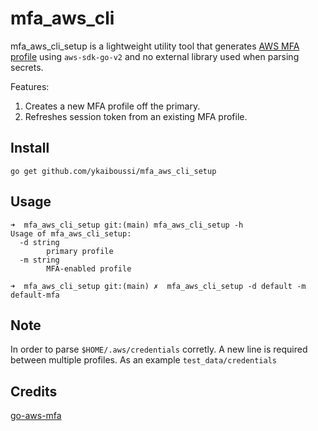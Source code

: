 # mfa_aws_cli

mfa_aws_cli_setup is a lightweight utility tool that generates [AWS MFA profile](https://aws.amazon.com/premiumsupport/knowledge-center/authenticate-mfa-cli/) using `aws-sdk-go-v2` and no external library used when parsing secrets.

Features:
1. Creates a new MFA profile off the primary.
2. Refreshes session token from an existing MFA profile.

## Install 
```
go get github.com/ykaiboussi/mfa_aws_cli_setup
```

## Usage
```
➜  mfa_aws_cli_setup git:(main) mfa_aws_cli_setup -h
Usage of mfa_aws_cli_setup:
  -d string
    	primary profile
  -m string
    	MFA-enabled profile

➜  mfa_aws_cli_setup git:(main) ✗  mfa_aws_cli_setup -d default -m default-mfa
```

## Note
In order to parse `$HOME/.aws/credentials` corretly. A new line is required between multiple profiles. As an example `test_data/credentials`


## Credits 
[go-aws-mfa](https://github.com/jdevelop/go-aws-mfa)
